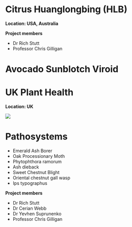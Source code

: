 # Citrus Huanglongbing (HLB)

**Location: USA, Australia**

**Project members**

- Dr Rich Stutt
- Professor Chris Gilligan

# Avocado Sunblotch Viroid
# UK Plant Health

**Location: UK**

![](../../images/defra.png)


# Pathosystems

- Emerald Ash Borer
- Oak Processionary Moth
- Phytophthora ramorum
- Ash dieback 
- Sweet Chestnut Blight
- Oriental chestnut gall wasp
- Ips typographus


**Project members**

- Dr Rich Stutt
- Dr Cerian Webb
- Dr Yevhen Suprunenko
- Professor Chris Gilligan
